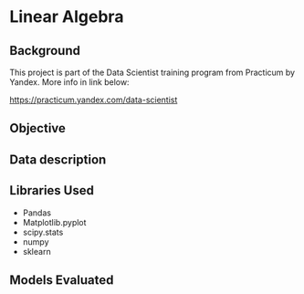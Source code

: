 # Linear Algebra

## Background

This project is part of the Data Scientist training program from Practicum by Yandex. More info in link below:

https://practicum.yandex.com/data-scientist


## Objective


## Data description


##  Libraries Used
 * Pandas
 * Matplotlib.pyplot
 * scipy.stats
 * numpy
 * sklearn

##  Models Evaluated
